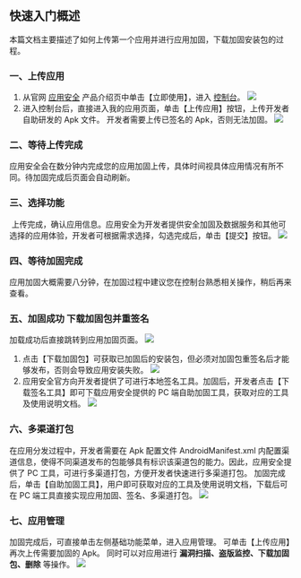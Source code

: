 ## 快速入门概述
本篇文档主要描述了如何上传第一个应用并进行应用加固，下载加固安装包的过程。
### 一、上传应用
1. 从官网 [应用安全](/product/ms?idx=2) 产品介绍页中单击【立即使用】，进入 [控制台](http://console.tcecqpoc.fsphere.cn/legu/myapplication/index)。
![](http://imgcache.tcecqpoc.fsphere.cn/image/mc.qcloudimg.com/static/img/fac9d426eb2447af28f84ceae15710c4/image.png)
2. 进入控制台后，直接进入我的应用页面，单击【上传应用】按钮，上传开发者自助研发的 Apk 文件。
开发者需要上传已签名的 Apk，否则无法加固。
![](http://imgcache.tcecqpoc.fsphere.cn/image/mc.qcloudimg.com/static/img/4adb48fddc3ed486f2b1c89a27707a18/image.png)

### 二、等待上传完成
应用安全会在数分钟内完成您的应用加固上传，具体时间视具体应用情况有所不同。待加固完成后页面会自动刷新。

### 三、选择功能
 上传完成，确认应用信息。应用安全为开发者提供安全加固及数据服务和其他可选择的应用体验，开发者可根据需求选择，勾选完成后，单击【提交】按钮。
 ![](http://imgcache.tcecqpoc.fsphere.cn/image/mc.qcloudimg.com/static/img/cbd1e137d90a09dcb72457a01e5364b2/image.png)

### 四、等待加固完成
应用加固大概需要八分钟，在加固过程中建议您在控制台熟悉相关操作，稍后再来查看。

### 五、加固成功 下载加固包并重签名
 加载成功后直接跳转到应用加固页面。
 ![](http://imgcache.tcecqpoc.fsphere.cn/image/mc.qcloudimg.com/static/img/aa5f2bc49947c4f5239c4fc9fd57195a/image.png)
 1. 点击【下载加固包】可获取已加固后的安装包，但必须对加固包重签名后才能够发布，否则会导致应用安装失败。
 ![](http://imgcache.tcecqpoc.fsphere.cn/image/mc.qcloudimg.com/static/img/87d81d959259a432511457738b320d9d/image.png)
 2. 应用安全官方向开发者提供了可进行本地签名工具。加固后，开发者点击【下载签名工具】即可下载应用安全提供的 PC 端自助加固工具，获取对应的工具及使用说明文档。
 ![](http://imgcache.tcecqpoc.fsphere.cn/image/mc.qcloudimg.com/static/img/e2bf93f17b86f81064183d8d142a5e87/image.png)

### 六、多渠道打包
在应用分发过程中，开发者需要在 Apk 配置文件 AndroidManifest.xml 内配置渠道信息，使得不同渠道发布的包能够具有标识该渠道包的能力。因此，应用安全提供了 PC 工具，可进行多渠道打包，方便开发者快速进行多渠道打包。
加固完成后，单击【自助加固工具】，用户即可获取对应的工具及使用说明文档，下载后可在 PC 端工具直接实现应用加固、签名、多渠道打包。
 ![](http://imgcache.tcecqpoc.fsphere.cn/image/mc.qcloudimg.com/static/img/74f32626a11ee257d1e2f4f13ce2014e/image.png)

### 七、应用管理
加固完成后，可直接单击左侧基础功能菜单，进入应用管理。
可单击【上传应用】再次上传需要加固的 Apk。
同时可以对应用进行 **漏洞扫描、盗版监控、下载加固包、删除** 等操作。
![](http://imgcache.tcecqpoc.fsphere.cn/image/mc.qcloudimg.com/static/img/06883059202eb33c17205de45d1955b7/image.png)
